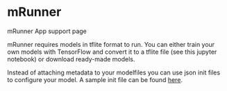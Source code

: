 # mRunner
mRunner App support page

mRunner requires models in tflite format to run. You can either train your own models with TensorFlow and convert it to a tflite file (see this jupyter notebook) or download ready-made models.

Instead of attaching metadata to your modelfiles you can use json init files to configure your model. A sample init file can be found [here](sampleInit.json).
